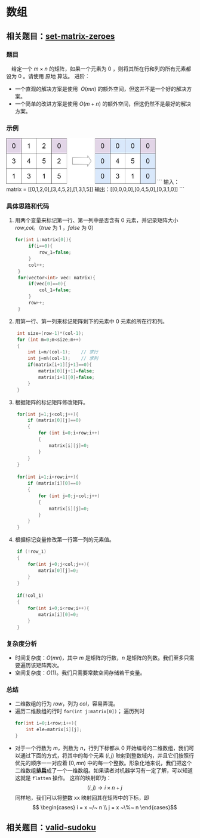 # 数组

## 相关题目：[set-matrix-zeroes](https://leetcode-cn.com/problems/set-matrix-zeroes/)

### 题目
&emsp;给定一个 $m×n$ 的矩阵，如果一个元素为 0 ，则将其所在行和列的所有元素都设为 0 。请使用 原地 算法。
进阶：
- 一个直观的解决方案是使用  $O(mn)$ 的额外空间，但这并不是一个好的解决方案。
- 一个简单的改进方案是使用 $O(m+n)$ 的额外空间，但这仍然不是最好的解决方案。

### 示例
<img src="./set-matrix-zeroes_题目.jpg"  width="400">
```
输入：matrix = [[0,1,2,0],[3,4,5,2],[1,3,1,5]]
输出：[[0,0,0,0],[0,4,5,0],[0,3,1,0]]
```

### 具体思路和代码
1. 用两个变量来标记第一行、第一列中是否含有 $0$ 元素，并记录矩阵大小 $row$,$col$。（$true$ 为 $1$ ，$false$ 为 $0$）
   ```cpp
   for(int i:matrix[0]){
        if(i==0){
            row_1=false;
        }
        col++;
    }
    for(vector<int> vec: matrix){
        if(vec[0]==0){
            col_1=false;
        }
        row++;
    }
    ```
2. 用第一行、第一列来标记矩阵剩下的元素中 $0$ 元素的所在行和列。
```cpp
    int size=(row-1)*(col-1);
    for (int m=0;m<size;m++)
    {
        int i=m/(col-1);    // 求行
        int j=m%(col-1);    // 求列
        if(matrix[i+1][j+1]==0){
            matrix[0][j+1]=false;
            matrix[i+1][0]=false;
        }
    }
```
3. 根据矩阵的标记矩阵修改矩阵。
```cpp
    for(int j=1;j<col;j++){
        if (matrix[0][j]==0)
        {
            for (int i=0;i<row;i++)
            {
                matrix[i][j]=0;
            }
        }
    }

    for(int i=1;i<row;i++){
        if (matrix[i][0]==0)
        {
            for (int j=0;j<col;j++)
            {
                matrix[i][j]=0;
            }
        }
    }
```
4. 根据标记变量修改第一行第一列的元素值。
```cpp
    if (!row_1)
    {
        for(int j=0;j<col;j++){
            matrix[0][j]=0;
        }
    }

    if(!col_1)
    {   
        for(int i=0;i<row;i++){
            matrix[i][0]=0;
        }
    }
```

### 复杂度分析
- 时间复杂度：$O(mn)$，其中 $m$ 是矩阵的行数，$n$ 是矩阵的列数。我们至多只需要遍历该矩阵两次。
- 空间复杂度：$O(1)$。我们只需要常数空间存储若干变量。

### 总结
- 二维数组的行为 $row$，列为 $col$，容易弄混。
- 遍历二维数组的行时 ``for(int j:matrix[0])``；
  遍历列时 
  ```cpp
  for(int i=0;i<row;i++){
      int ele=matrix[i][j];
  }
  ```
- 对于一个行数为 $m$，列数为 $n$，行列下标都从 $0$ 开始编号的二维数组，我们可以通过下面的方式，将其中的每个元素 $(i, j)$ 映射到整数域内，并且它们按照行优先的顺序一一对应着 $[0, mn)$ 中的每一个整数。形象化地来说，我们把这个二维数组**排扁**成了一个一维数组。如果读者对机器学习有一定了解，可以知道这就是 $\texttt{flatten}$ 操作。
    这样的映射即为：
    $$
    (i, j) \to i \times n+j
    $$
    同样地，我们可以将整数 xx 映射回其在矩阵中的下标，即
    $$
    \begin{cases} i = x ~/~ n \\ j = x ~\%~ n \end{cases}
    ​$$

## 相关题目：[valid-sudoku](https://leetcode-cn.com/problems/valid-sudoku/)